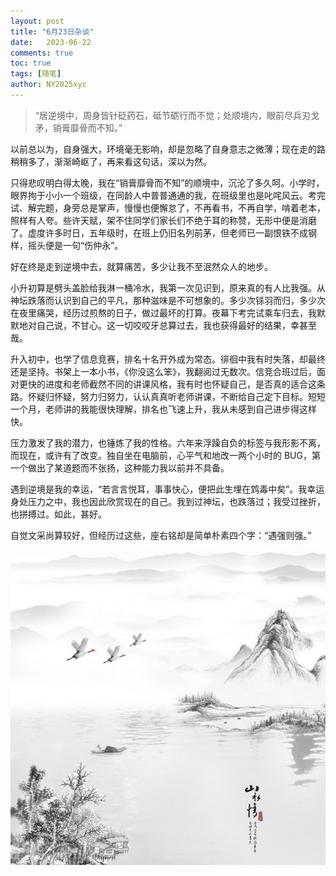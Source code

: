 ```yaml
---
layout: post
title: "6月23日杂谈"
date:   2023-06-22
comments: true
toc: true
tags: [随笔]
author: NY2025xyc
---
```


> “居逆境中，周身皆针砭药石，砥节砺行而不觉；处顺境内，眼前尽兵刃戈矛，销膏靡骨而不知。”

以前总以为，自身强大，环境毫无影响，却是忽略了自身意志之微薄；现在走的路稍稍多了，渐渐崎岖了，再来看这句话，深以为然。

只得悲叹明白得太晚，我在“销膏靡骨而不知”的顺境中，沉沦了多久呵。小学时，眼界拘于小小一个班级，在同龄人中普普通通的我，在班级里也是叱咤风云。考完试、解完题，身旁总是掌声，慢慢也便懈怠了，不再看书，不再自学，啃着老本，照样有人夸。些许天赋，架不住同学们家长们不绝于耳的称赞，无形中便是消磨了。虚度许多时日，五年级时，在班上仍旧名列前茅，但老师已一副恨铁不成钢样，摇头便是一句“伤仲永”。

好在终是走到逆境中去，就算痛苦，多少让我不至泯然众人的地步。

小升初算是劈头盖脸给我淋一桶冷水，我第一次见识到，原来真的有人比我强。从神坛跌落而认识到自己的平凡，那种滋味是不可想象的。多少次铩羽而归，多少次在夜里痛哭，经历过煎熬的日子，做过最坏的打算。夜幕下考完试乘车归去，我默默地对自己说，不甘心。这一切咬咬牙总算过去，我也获得最好的结果，幸甚至哉。

升入初中，也学了信息竞赛，排名十名开外成为常态。徘徊中我有时失落，却最终还是坚持。书架上一本小书，《你没这么笨》，我翻阅过无数次。信竞合班过后，面对更快的进度和老师截然不同的讲课风格，我有时也怀疑自己，是否真的适合这条路。怀疑归怀疑，努力归努力，认认真真听老师讲课，不断给自己定下目标。短短一个月，老师讲的我能很快理解，排名也飞速上升，我从未感到自己进步得这样快。

压力激发了我的潜力，也锤炼了我的性格。六年来浮躁自负的标签与我形影不离，而现在，或许有了改变。独自坐在电脑前，心平气和地改一两个小时的 BUG，第一个做出了某道题而不张扬，这种能力我以前并不具备。

遇到逆境是我的幸运，“若言言悦耳，事事快心，便把此生埋在鸩毒中矣”。我幸运身处压力之中，我也因此欣赏现在的自己。我到过神坛，也跌落过；我受过挫折，也拼搏过。如此，甚好。

自觉文采尚算较好，但经历过这些，座右铭却是简单朴素四个字：“遇强则强。”

![](https://raw.githubusercontent.com/NY2025xyc/ny2025xyc.github.io/main/images/0KYlvbyA9r.jpg)
